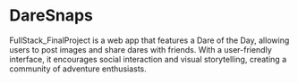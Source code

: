 # DareSnaps
FullStack_FinalProject is a web app that features a Dare of the Day, allowing users to post images and share dares with friends. With a user-friendly interface, it encourages social interaction and visual storytelling, creating a community of adventure enthusiasts.
